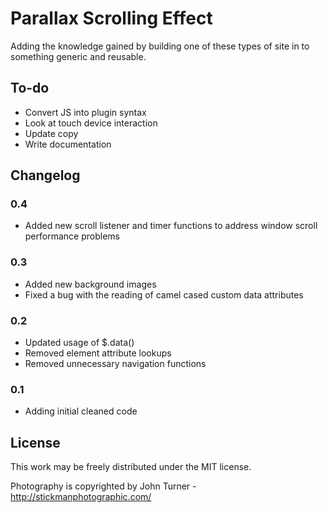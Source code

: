Parallax Scrolling Effect
====================

Adding the knowledge gained by building one of these types of site in to something generic and reusable.

To-do
---------------------

- Convert JS into plugin syntax
- Look at touch device interaction
- Update copy
- Write documentation

Changelog
---------------------

### 0.4
- Added new scroll listener and timer functions to address window scroll performance problems

### 0.3
- Added new background images
- Fixed a bug with the reading of camel cased custom data attributes

### 0.2
- Updated usage of $.data()
- Removed element attribute lookups
- Removed unnecessary navigation functions

### 0.1
- Adding initial cleaned code

License
---------------------

This work may be freely distributed under the MIT license.

Photography is copyrighted by John Turner - http://stickmanphotographic.com/